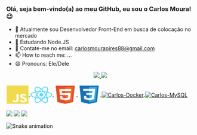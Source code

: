### Olá, seja bem-vindo(a) ao meu GitHub, eu sou o Carlos Moura! 😉

- 🔭 Atualmente sou Desenvolvedor Front-End em busca de colocação no mercado
- 🌱 Estudando Node.JS
- 💬 Contate-me no email: carlosmourapires88@gmail.com
- 📫 How to reach me: ...
- 😄 Pronouns: Ele/Dele

<div align="center">
  <a href="https://github.com/carlosmoura88">
  <img height="180em" src="https://github-readme-stats.vercel.app/api?username=carlosmoura88&show_icons=true&theme=merko&include_all_commits=true&count_private=true"/>
  <img height="180em" src="https://github-readme-stats.vercel.app/api/top-langs/?username=carlosmoura88&layout=compact&langs_count=7&theme=merko"/>
</div>

 <div style="display: inline_block"><br>
  <img align="center" alt="Carlos-JS" height="50" width="60" src="https://raw.githubusercontent.com/devicons/devicon/master/icons/javascript/javascript-plain.svg">  
  <img align="center" alt="Carlos-React" height="50" width="60" src="https://raw.githubusercontent.com/devicons/devicon/master/icons/react/react-original.svg">
  <img align="center" alt="Carlos-HTML" height="50" width="60" src="https://raw.githubusercontent.com/devicons/devicon/master/icons/html5/html5-original.svg">
  <img align="center" alt="Carlos-CSS" height="50" width="60" src="https://raw.githubusercontent.com/devicons/devicon/master/icons/css3/css3-original.svg"> 
  <img align="center" alt="Carlos-Docker" height="50" width="60" src="https://cdn.jsdelivr.net/gh/devicons/devicon/icons/docker/docker-original.svg" />
  <img align="center" alt="Carlos-MySQL" height="50" width="60" src="https://cdn.jsdelivr.net/gh/devicons/devicon/icons/mysql/mysql-original.svg" />  
</div>
<br>
<div>    	 
  <a href="https://www.linkedin.com/in/carlosmoura88/" target="_blank"><img src="https://img.shields.io/badge/-LinkedIn-%230077B5?style=for-the-badge&logo=linkedin&logoColor=white" target="_blank"></a>
  <a href = "mailto:carlosmourapires88@gmail.com"><img src="https://img.shields.io/badge/Gmail-D14836?style=for-the-badge&logo=gmail&logoColor=white" target="_blank"></a>
  <a href = "http://api.whatsapp.com/send?1=pt_BR&phone=5521972263788"><img src="https://img.shields.io/badge/WhatsApp-25D366?style=for-the-badge&logo=whatsapp&logoColor=white" target="_blank"></a>
  
  ![Snake animation](https://github.com/carlosmoura88/carlosmoura88/blob/output/github-contribution-grid-snake.svg)
 
</div>
